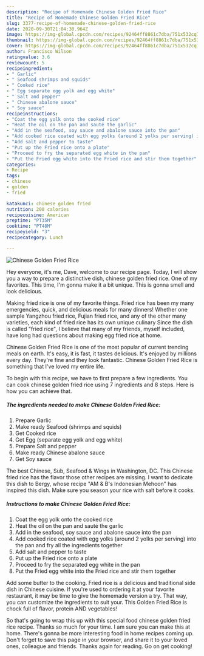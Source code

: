 ```yaml
---
description: "Recipe of Homemade Chinese Golden Fried Rice"
title: "Recipe of Homemade Chinese Golden Fried Rice"
slug: 3377-recipe-of-homemade-chinese-golden-fried-rice
date: 2020-09-30T21:04:30.964Z
image: https://img-global.cpcdn.com/recipes/92464ff8861c7dba/751x532cq70/chinese-golden-fried-rice-recipe-main-photo.jpg
thumbnail: https://img-global.cpcdn.com/recipes/92464ff8861c7dba/751x532cq70/chinese-golden-fried-rice-recipe-main-photo.jpg
cover: https://img-global.cpcdn.com/recipes/92464ff8861c7dba/751x532cq70/chinese-golden-fried-rice-recipe-main-photo.jpg
author: Francisco Wilson
ratingvalue: 3.6
reviewcount: 5
recipeingredient:
- " Garlic"
- " Seafood shrimps and squids"
- " Cooked rice"
- " Egg separate egg yolk and egg white"
- " Salt and pepper"
- " Chinese abalone sauce"
- " Soy sauce"
recipeinstructions:
- "Coat the egg yolk onto the cooked rice"
- "Heat the oil on the pan and sauté the garlic"
- "Add in the seafood, soy sauce and abalone sauce into the pan"
- "Add cooked rice coated with egg yolks (around 2 yolks per serving) into the pan and fry all the ingredients together"
- "Add salt and pepper to taste"
- "Put up the Fried rice onto a plate"
- "Proceed to fry the separated egg white in the pan"
- "Put the Fried egg white into the Fried rice and stir them together"
categories:
- Recipe
tags:
- chinese
- golden
- fried

katakunci: chinese golden fried 
nutrition: 200 calories
recipecuisine: American
preptime: "PT35M"
cooktime: "PT48M"
recipeyield: "3"
recipecategory: Lunch

---
```



![Chinese Golden Fried Rice](https://img-global.cpcdn.com/recipes/92464ff8861c7dba/751x532cq70/chinese-golden-fried-rice-recipe-main-photo.jpg)

Hey everyone, it's me, Dave, welcome to our recipe page. Today, I will show you a way to prepare a distinctive dish, chinese golden fried rice. One of my favorites. This time, I'm gonna make it a bit unique. This is gonna smell and look delicious.

Making fried rice is one of my favorite things. Fried rice has been my many emergencies, quick, and delicious meals for many dinners! Whether one sample Yangzhou fried rice, Fujian fried rice, and any of the other many varieties, each kind of fried rice has its own unique culinary Since the dish is called &#34;fried rice&#34;, I believe that many of my friends, myself included, have long had questions about making egg fried rice at home.

Chinese Golden Fried Rice is one of the most popular of current trending meals on earth. It's easy, it is fast, it tastes delicious. It's enjoyed by millions every day. They're fine and they look fantastic. Chinese Golden Fried Rice is something that I've loved my entire life.


To begin with this recipe, we have to first prepare a few ingredients. You can cook chinese golden fried rice using 7 ingredients and 8 steps. Here is how you can achieve that.

<!--inarticleads1-->

##### The ingredients needed to make Chinese Golden Fried Rice:

1. Prepare  Garlic
1. Make ready  Seafood (shrimps and squids)
1. Get  Cooked rice
1. Get  Egg (separate egg yolk and egg white)
1. Prepare  Salt and pepper
1. Make ready  Chinese abalone sauce
1. Get  Soy sauce


The best Chinese, Sub, Seafood &amp; Wings in Washington, DC. This Chinese fried rice has the flavor those other recipes are missing. I want to dedicate this dish to Bergy, whose recipe &#34;AM &amp; B&#39;s Indonesian Mehoon&#34; has inspired this dish. Make sure you season your rice with salt before it cooks. 

<!--inarticleads2-->

##### Instructions to make Chinese Golden Fried Rice:

1. Coat the egg yolk onto the cooked rice
1. Heat the oil on the pan and sauté the garlic
1. Add in the seafood, soy sauce and abalone sauce into the pan
1. Add cooked rice coated with egg yolks (around 2 yolks per serving) into the pan and fry all the ingredients together
1. Add salt and pepper to taste
1. Put up the Fried rice onto a plate
1. Proceed to fry the separated egg white in the pan
1. Put the Fried egg white into the Fried rice and stir them together


Add some butter to the cooking. Fried rice is a delicious and traditional side dish in Chinese cuisine. If you&#39;re used to ordering it at your favorite restaurant, it may be time to give the homemade version a try. That way, you can customize the ingredients to suit your. This Golden Fried Rice is chock full of flavor, protein AND vegetables! 

So that's going to wrap this up with this special food chinese golden fried rice recipe. Thanks so much for your time. I am sure you can make this at home. There's gonna be more interesting food in home recipes coming up. Don't forget to save this page in your browser, and share it to your loved ones, colleague and friends. Thanks again for reading. Go on get cooking!
